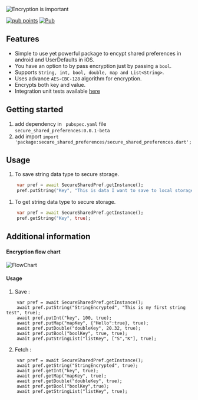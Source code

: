 <!-- 
This README describes the package. If you publish this package to pub.dev,
this README's contents appear on the landing page for your package.

For information about how to write a good package README, see the guide for
[writing package pages](https://dart.dev/guides/libraries/writing-package-pages). 

For general information about developing packages, see the Dart guide for
[creating packages](https://dart.dev/guides/libraries/create-library-packages)
and the Flutter guide for
[developing packages and plugins](https://flutter.dev/developing-packages). 
-->

![Encryption is important](https://github.com/the-kool-sk/secure_shared_preferences/blob/main/encrypt_image.jpeg  "Just hide it!")

[![pub points](https://badges.bar/secure_shared_preferences/pub%20points)](https://pub.dev/packages/secure_shared_preferences/score)
[![Pub](https://img.shields.io/pub/v/secure_shared_preferences)](https://pub.dev/packages/secure_shared_preferences)
## Features

- Simple to use yet powerful package to encypt shared preferences in android and UserDefaults in iOS.
- You have an option to by pass encryption just by passing a ```bool```.
- Supports ```String, int, bool, double, map and List<String>```.
- Uses advance ```AES-CBC-128``` algorithm for encryption.
- Encrypts both key and value.
- Integration unit tests available [here](./example/integration_test/app_test.dart)

## Getting started

1. add dependency in ``` pubspec.yaml``` file ```secure_shared_preferences:0.0.1-beta```
2. add import  ```import 'package:secure_shared_preferences/secure_shared_preferences.dart';```

## Usage
1. To save string data type to secure storage.
```dart
    var pref = await SecureSharedPref.getInstance();
    pref.putString("Key", "This is data I want to save to local storage", true);
```
1. To get string data type to secure storage.
```dart
    var pref = await SecureSharedPref.getInstance();
    pref.getString("Key", true);
```

## Additional information
#### Encryption flow chart
![FlowChart](https://github.com/the-kool-sk/secure_shared_preferences/blob/main/flow_chart.png)
#### Usage
1. Save :
```
    var pref = await SecureSharedPref.getInstance();
    await pref.putString("StringEncrypted", "This is my first string test", true);
    await pref.putInt("key", 100, true);
    await pref.putMap("mapKey", {"Hello":true}, true);
    await pref.putDouble("doubleKey", 20.32, true);
    await pref.putBool("boolKey", true, true);
    await pref.putStringList("listKey", ["S","K"], true);
```
2. Fetch :
```
    var pref = await SecureSharedPref.getInstance();
    await pref.getString("StringEncrypted", true);
    await pref.getInt("key", true);
    await pref.getMap("mapKey", true);
    await pref.getDouble("doubleKey", true);
    await pref.getBool("boolKey",true);
    await pref.getStringList("listKey", true);
```
